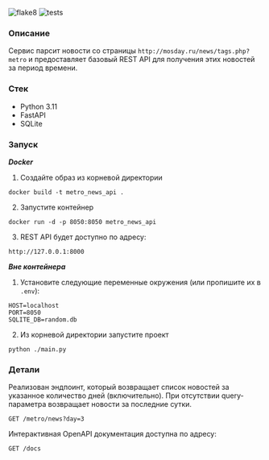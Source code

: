 ![flake8](https://github.com/Polyrom/metro-news-api/actions/workflows/linter.yml/badge.svg) ![tests](https://github.com/Polyrom/metro-news-api/actions/workflows/tests.yml/badge.svg)

### Описание
Сервис парсит новости со страницы `http://mosday.ru/news/tags.php?metro` 
и предоставляет базовый REST API для получения этих новостей за период времени.

### Стек
+ Python 3.11
+ FastAPI
+ SQLite

### Запуск
**_Docker_**

1. Создайте образ из корневой директории
```bazaar
docker build -t metro_news_api .
```
2. Запустите контейнер
```bazaar
docker run -d -p 8050:8050 metro_news_api
```
3. REST API будет доступно по адресу:
```bazaar
http://127.0.0.1:8000
```
**_Вне контейнера_**
1. Установите следующие переменные окружения (или пропишите их в `.env`):
```bazaar
HOST=localhost
PORT=8050
SQLITE_DB=random.db
```
2. Из корневой директории запустите проект
```bazaar
python ./main.py
```
### Детали
Реализован эндпоинт, который возвращает список новостей за указанное 
количество дней (включительно). При отсутствии query-параметра 
возвращает новости за последние сутки.
```bazaar
GET /metro/news?day=3
```
Интерактивная OpenAPI документация доступна по адресу:
```bazaar
GET /docs
```